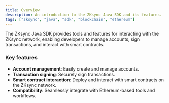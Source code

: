 ```yaml
---
title: Overview
description: An introduction to the ZKsync Java SDK and its features.
tags: ["zksync", "java", "sdk", "blockchain", "ethereum"]
---
```


The ZKsync Java SDK provides tools and features for interacting with the ZKsync network, enabling developers to
manage accounts, sign transactions, and interact with smart contracts.

### Key features

- **Account management**: Easily create and manage accounts.
- **Transaction signing**: Securely sign transactions.
- **Smart contract interaction**: Deploy and interact with smart contracts on the ZKsync network.
- **Compatibility**: Seamlessly integrate with Ethereum-based tools and workflows.
